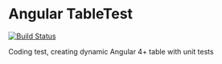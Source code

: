 # Angular TableTest

[![Build Status](https://travis-ci.org/jackkoppa/angular-table-test.svg?branch=master)](https://travis-ci.org/jackkoppa/angular-table-test)


Coding test, creating dynamic Angular 4+ table with unit tests
